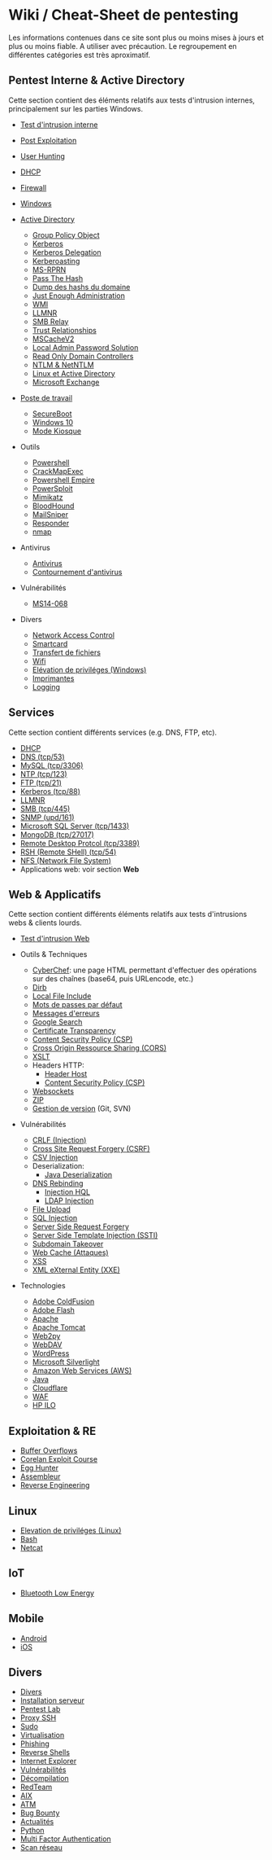# Wiki / Cheat-Sheet de pentesting
Les informations contenues dans ce site sont plus ou moins mises à jours et plus ou moins fiable. A utiliser avec précaution. Le regroupement en différentes catégories est très aproximatif.



Pentest Interne & Active Directory
----------------------------------
Cette section contient des éléments relatifs aux tests d'intrusion internes, principalement sur les parties Windows.

- [Test d'intrusion interne](/Test_d'intrusion_interne/)
- [Post Exploitation](/Post_Exploitation/)
- [User Hunting](/User_Hunting/)
- [DHCP](/DHCP/)
- [Firewall](/Firewall/)
- [Windows](/Windows/)

- [Active Directory](/Active_Directory/)
	- [Group Policy Object](/Group_Policy_Object/)
	- [Kerberos](/Kerberos/)
    - [Kerberos Delegation](/Kerberos_Delegation/)
	- [Kerberoasting](/Kerberoasting/)
	- [MS-RPRN](/MS_RPRN/)
	- [Pass The Hash](/Pass_The_Hash/)
	- [Dump des hashs du domaine](/Dump_des_hashs_du_domaine/)
	- [Just Enough Administration](/Just_Enough_Administration/)
	- [WMI](/WMI/)
	- [LLMNR](/LLMNR/)
	- [SMB Relay](/SMB_Relay/)
	- [Trust Relationships](/Trust_Relationships/)
	- [MSCacheV2](/MsCacheV2/)
	- [Local Admin Password Solution](/LAPS/)
	- [Read Only Domain Controllers](/RODC/)
	- [NTLM & NetNTLM](/NTLM/)
	- [Linux et Active Directory](/Linux_AD/)
	- [Microsoft Exchange](/Exchange/)

- [Poste de travail](/Poste_de_travail/)
	- [SecureBoot](/SecureBoot/)
	- [Windows 10](/Windows_10/)
	- [Mode Kiosque](/Kiosk_Mode/)

- Outils
	- [Powershell](/Powershell/)
	- [CrackMapExec](/CrackMapExec/)
	- [Powershell Empire](/Powershell_Empire/)
	- [PowerSploit](/PowerSploit/)
	- [Mimikatz](/Mimikatz/)
	- [BloodHound](/BloodHound/)
	- [MailSniper](/MailSniper/)
	- [Responder](/Responder/)
	- [nmap](/nmap/)

- Antivirus
    - [Antivirus](/Antivirus)
	- [Contournement d'antivirus](/Contournement_d'antivirus/)

- Vulnérabilités
	- [MS14-068](/MS14-068/)


- Divers
	- [Network Access Control](/Network_Access_Control/)
	- [Smartcard](/Smartcard/)
	- [Transfert de fichiers](/Transfert_de_fichiers/)
	- [Wifi](/Wifi/)
	- [Elévation de priviléges (Windows)](/Elévation_de_priviléges_(Windows)/)
	- [Imprimantes](/Imprimantes/)
	- [Logging](/Logging/)

Services
--------
Cette section contient différents services (e.g. DNS, FTP, etc).

- [DHCP](/DHCP/)
- [DNS (tcp/53)](/DNS/)
- [MySQL (tcp/3306)](/MySQL/)
- [NTP (tcp/123)](/NTP/)
- [FTP (tcp/21)](/FTP/)
- [Kerberos (tcp/88)](/Kerberos/)
- [LLMNR](/LLMNR/)
- [SMB (tcp/445)](/SMB/)
- [SNMP (upd/161)](/SNMP/)
- [Microsoft SQL Server (tcp/1433)](/Microsoft_SQL_Server/)
- [MongoDB (tcp/27017)](/MongoDB/)
- [Remote Desktop Protcol (tcp/3389)](/RDP/)
- [RSH (Remote SHell) (tcp/54)](/RSH/)
- [NFS (Network File System)](/NFS/)
- Applications web: voir section **Web**

Web & Applicatifs
---
Cette section contient différents éléments relatifs aux tests d'intrusions webs & clients lourds.

- [Test d'intrusion Web](/web/)

- Outils & Techniques
	- [CyberChef](https://gchq.github.io/CyberChef): une page HTML permettant d'effectuer des opérations sur des chaînes (base64, puis URLencode, etc.)
	- [Dirb](/Dirb/)
	- [Local File Include](/Local_File_Include/)
	- [Mots de passes par défaut](/Mots_de_passes_par_défaut/)
	- [Messages d'erreurs](/Messages_d'erreurs/)
	- [Google Search](/Google_Search/)
	- [Certificate Transparency](/Certificate_Transparency/)
	- [Content Security Policy (CSP)](/CSP/)
	- [Cross Origin Ressource Sharing (CORS)](/CORS/)
	- [XSLT](/XSLT/)
	- Headers HTTP:   
		- [Header Host](/Host_Header/)
		- [Content Security Policy (CSP)](/CSP/)
	- [Websockets](/Websockets/)
	- [ZIP](/ZIP/)
	- [Gestion de version](/Gestion_Version) (Git, SVN)

- Vulnérabilités
	- [CRLF (Injection)](/CRLF/)
	- [Cross Site Request Forgery (CSRF)](/CSRF/)
	- [CSV Injection](/CSV_Injection/)
	- Deserialization:
		- [Java Deserialization](/Java_Deserialization/)
	- [DNS Rebinding](/DNS_Rebinding/)
		- [Injection HQL](/HQL/)
		- [LDAP Injection](/LDAP_Injection/)
	- [File Upload](/Upload/)
	- [SQL Injection](/SQL_Injection/)
	- [Server Side Request Forgery](/SSRF/)
	- [Server Side Template Injection (SSTI)](/SSTI/)
	- [Subdomain Takeover](/Subdomain_Takeover/)
	- [Web Cache (Attaques)](/Web_Cache/)
	- [XSS](/XSS/)
	- [XML eXternal Entity (XXE)](/XXE/)

- Technologies
	- [Adobe ColdFusion](/Adobe_ColdFusion/)
	- [Adobe Flash](/Flash/)
	- [Apache](/Apache/)
	- [Apache Tomcat](/Apache_Tomcat/)
	- [Web2py](/Web2py/)
	- [WebDAV](/WebDAV/)
	- [WordPress](/WordPress/)
	- [Microsoft Silverlight](/Silverlight/)
	- [Amazon Web Services (AWS)](/AWS/)
	- [Java](/JAVA/)
	- [Cloudflare](/Cloudflare/)
	- [WAF](/WAF/)
	- [HP ILO](/HP_ILO/)

## Exploitation & RE
- [Buffer Overflows](/Buffer_Overflows/)
- [Corelan Exploit Course](/Corelan_Exploit_Course/)
- [Egg Hunter](/Egg_Hunter/)
- [Assembleur](/Assembleur/)
- [Reverse Engineering](/RE/)

Linux
-----
- [Elevation de priviléges (Linux)](/Elevation_de_priviléges_(Linux)/)
- [Bash](/Bash/)
- [Netcat](/Netcat/)

IoT
---
- [Bluetooth Low Energy](/BLE/)

Mobile
-----
- [Android](/Android/)
- [iOS](/iOS/)

Divers
------
- [Divers](/Divers/)
- [Installation serveur](/Installation_serveur/)
- [Pentest Lab](/Pentest_Lab/)
- [Proxy SSH](/Proxy_SSH/)
- [Sudo](/Sudo/)
- [Virtualisation](/Virtualisation/)
- [Phishing](/Phishing/)
- [Reverse Shells](/Reverse_Shells/)
- [Internet Explorer](/Internet_Explorer/)
- [Vulnérabilités](/Vulnerabilités/)
- [Décompilation](/Décompilation/)
- [RedTeam](/RedTeam/)
- [AIX](/AIX/)
- [ATM](/ATM/)
- [Bug Bounty](/Bug_Bounty/)
- [Actualités](/Actualité/)
- [Python](/python/)
- [Multi Factor Authentication](/MFA/)
- [Scan réseau](/Scan_reseau/)
